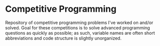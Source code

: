 # Competitive Programming
Repository of competitive programming problems I've worked on and/or solved. Goal for these competitions is to solve advanced programming questions as quickly as possible; as such, variable names are often short abbreviations and code structure is slightly unorganized.
